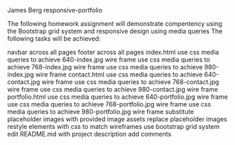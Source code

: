 James Berg
responsive-portfolio

The following homework assignment will demonstrate compentency using the Bootstrap grid system and responsive design using media queries
The following tasks will be achieved:

navbar across all pages
footer across all pages
index.html
   use css media queries to achieve 640-index.jpg wire frame
   use css media queries to achieve 768-index.jpg wire frame
   use css media queries to achieve 980-index.jpg wire frame
contact.html
   use css media queries to achieve 640-contact.jpg wire frame
   use css media queries to achieve 768-contact.jpg wire frame
   use css media queries to achieve 980-contact.jpg wire frame
portfolio.html
   use css media queries to achieve 640-portfolio.jpg wire frame
   use css media queries to achieve 768-portfolio.jpg wire frame
   use css media queries to achieve 980-portfolio.jpg wire frame
substitute placeholder images with provided image assets
replace placeholder images
restyle elements with css to match wireframes
use bootstrap grid system
edit README.md with project description
add comments